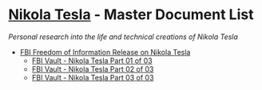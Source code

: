 # [Nikola Tesla](https://infining.github.io/nikolatesla/) - Master Document List

*Personal research into the life and technical creations of Nikola Tesla*

- [FBI Freedom of Information Release on Nikola Tesla](https://vault.fbi.gov/nikola-tesla/)
  - [FBI Vault - Nikola Tesla Part 01 of 03](https://drive.google.com/open?id=0B02XlOzuf1g5SGo2ekkwQWlQdTQ)
  - [FBI Vault - Nikola Tesla Part 02 of 03](https://drive.google.com/open?id=0B02XlOzuf1g5V3BHUE5aYzRCNk0)
  - [FBI Vault - Nikola Tesla Part 03 of 03](https://drive.google.com/open?id=0B02XlOzuf1g5Y0dGUllkOTRVT1k)
